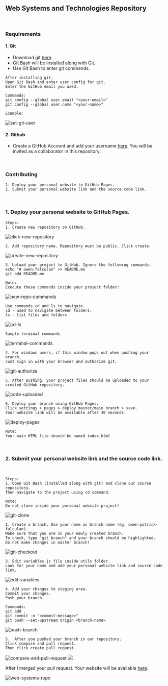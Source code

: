 ## Web Systems and Technologies Repository

<br>

### Requirements

#### 1. Git

- Download git [here](https://git-scm.com/downloads).
- Git Bash will be installed along with Git.
- Use Git Bash to enter git commands.

```
After installing git.
Open Git Bash and enter user config for git.
Enter the GitHub email you used.

Commands:
git config --global user.email "<your-email>"
git config --global user.name "<your-name>"

Example:
```

![set-git-user](./docs/images/set-git-user.png)

#### 2. Github

- Create a GitHub Account and add your username [here](https://docs.google.com/spreadsheets/d/1dbLlteb_eT49D2mW4nqbA3amqZcflPaSZ64H18HGgK8/edit?usp=sharing). You will be invited as a collaborator in this repository.

<br>

### Contributing

```
1. Deploy your personal website to GitHub Pages.
2. Submit your personal website link and the source code link.
```

<br>

### 1. Deploy your personal website to GitHub Pages.

```
Steps:
1. Create new repository on GitHub.
```

![click-new-repository](./docs/images/click-new-repository.png)

```
2. Add repository name. Repository must be public. Click create.
```

![create-new-repository](./docs/images/create-new-repository.png)

```
3. Upload your project to GitHub. Ignore the following commands:
echo "# owen-falculan" >> README.me
git add README.me

Note:
Execute these commands inside your project folder!
```

![new-repo-commands](./docs/images/new-repo-commands.png)

```
Use commands cd and ls to navigate.
cd - used to navigate between folders.
ls - list files and folders
```

![cd-ls](./docs/images/cd-ls.png)

```
Sample terminal commands
```

![terminal-commands](./docs/images/terminal-commands.png)

```
4. For windows users, if this window pops out when pushing your branch.
Just sign in with your browser and authorize git.
```

![git-authorize](./docs/images/git-authorize.png)

```
5. After pushing, your project files should be uploaded to your created GitHub repository.
```

![code-uploaded](./docs/images/code-uploaded.png)

```
6. Deploy your branch using GitHub Pages.
Click settings > pages > deploy master/main branch > save.
Your website link will be available after 30 seconds.
```

![deploy-pages](./docs/images/deploy-pages.png)

```
Note:
Your main HTML file should be named index.html
```

<br>

### 2. Submit your personal website link and the source code link.

<br>

```
Steps:
1. Open Git Bash (installed along with git) and clone our course repository.
Then navigate to the project using cd command.

Note:
Do not clone inside your personal website project!
```

![git-clone](./docs/images/git-clone.png)

```
1. Create a branch. Use your name as branch name (eg. owen-patrick-falculan).
Make sure that you are in your newly created branch.
To check, type "git branch" and your branch should be highlighted.
Do not make changes in master branch!
```

![git-checkout](./docs/images/git-checkout.png)

```
3. Edit variables.js file inside utils folder.
Look for your name and add your personal website link and source code link.
```

![edit-variables](./docs/images/edit-variables.png)

```
4. Add your changes to staging area.
Commit your changes.
Push your branch.

Commands:
git add .
git commit -m "<commit-message>"
git push --set-upstream origin <branch-name>
```

![push-branch](./docs/images/push-branch.png)

```
5.  After you pushed your branch in our repository.
Click compare and pull request.
Then click create pull request.
```

![compare-and-pull-request](./docs/images/compare-and-pull-request.png)
![](./docs/images/create-pull-request.png)

After I merged your pull request. Your website will be available [here](https://owenfalculan.github.io/web-systems-and-technologies/).

![web-systems-repo](./docs/images/web-systems-repo.png)
